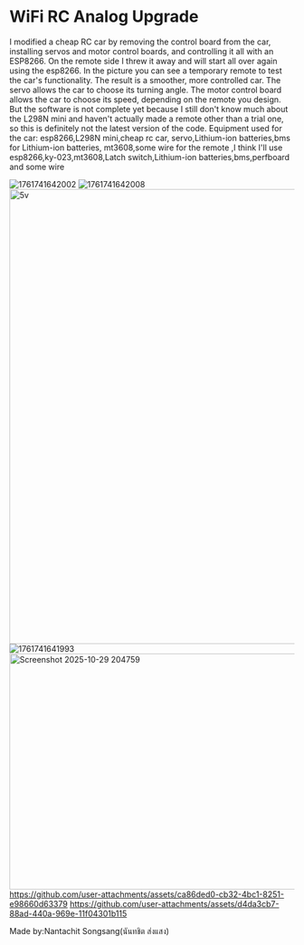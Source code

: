 # WiFi RC Analog Upgrade
I modified a cheap RC car by removing the control board from the car, installing servos and motor control boards, and controlling it all with an ESP8266.
On the remote side I threw it away and will start all over again using the esp8266. In the picture you can see a temporary remote to test the car's functionality.
The result is a smoother, more controlled car. The servo allows the car to choose its turning angle. The motor control board allows the car to choose its speed, depending on the remote you design.
But the software is not complete yet because I still don't know much about the L298N mini and haven't actually made a remote other than a trial one, so this is definitely not the latest version of the code.
Equipment used for the car: esp8266,L298N mini,cheap rc car, servo,Lithium-ion batteries,bms for Lithium-ion batteries, mt3608,some wire
for the remote ,I think I'll use esp8266,ky-023,mt3608,Latch switch,Lithium-ion batteries,bms,perfboard and some wire

![1761741642002](https://github.com/user-attachments/assets/5473c66f-2a00-4eb4-9491-75183dca1db9)
![1761741642008](https://github.com/user-attachments/assets/06c01b98-8cb4-4921-8a76-f137cd599ccd)
<img width="1245" height="804" alt="5v" src="https://github.com/user-attachments/assets/23a93aa2-39a2-4891-898c-bc0c53b47192" />
![1761741641993](https://github.com/user-attachments/assets/db45f69d-a0d1-40c3-bdf2-e92ac2343e39)
<img width="916" height="417" alt="Screenshot 2025-10-29 204759" src="https://github.com/user-attachments/assets/dccd3ca0-e7d5-4c86-824d-e8664006fffd" />
https://github.com/user-attachments/assets/ca86ded0-cb32-4bc1-8251-e98660d63379
https://github.com/user-attachments/assets/d4da3cb7-88ad-440a-969e-11f04301b115

Made by:Nantachit Songsang(นันทชิต ส่งแสง)
